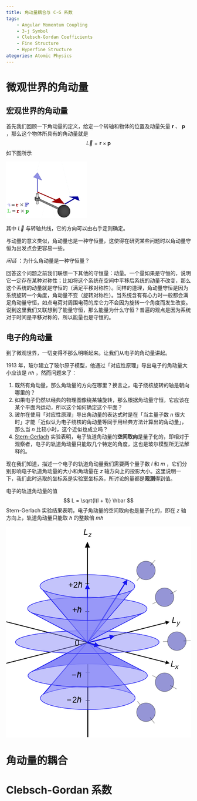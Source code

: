```yaml
---
title: 角动量耦合与 C-G 系数
tags:
	- Angular Momentum Coupling
	- 3-j Symbol
	- Clebsch-Gordan Coefficients
	- Fine Structure
	- Hyperfine Structure
ategories: Atomic Physics
---
```




# 微观世界的角动量

## 宏观世界的角动量

首先我们回顾一下角动量的定义，给定一个转轴和物体的位置及动量矢量 $\mathbf{r}$ 、 $\mathbf{p}$ ，那么这个物体所具有的角动量就是
$$
\vec{L} = \mathbf{r} \times \mathbf{p}
$$
如下图所示

![](Angular-Momentum-Coupling/Torque_animation.gif)

其中 $\vec{L}$ 与转轴共线，它的方向可以由右手定则确定。

与动量的意义类似，角动量也是一种守恒量，这使得在研究某些问题时以角动量守恒为出发点会更容易一些。

*闲话* ：为什么角动量是一种守恒量？

回答这个问题之前我们联想一下其他的守恒量：动量。一个量如果是守恒的，说明它一定存在某种对称性；比如将这个系统在空间中平移后系统的动量不改变，那么这个系统的动量就是守恒的（满足平移对称性）。同样的道理，角动量守恒是因为系统旋转一个角度，角动量不变（旋转对称性）。当系统含有有心力时一般都会满足角动量守恒，如点电荷对周围电荷的库仑力不会因为旋转一个角度而发生改变。说到这里我们又联想到了能量守恒，那么能量为什么守恒？普遍的观点是因为系统对于时间是平移对称的，所以能量也是守恒的。

## 电子的角动量

到了微观世界，一切变得不那么明晰起来。让我们从电子的角动量讲起。

1913 年，玻尔建立了玻尔原子模型，他通过「对应性原理」导出电子的角动量大小应该是 $n\hbar$ ，然而问题来了：

1. 既然有角动量，那么角动量的方向在哪里？换言之，电子绕核旋转的轴是朝向哪里的？
2. 如果电子仍然以经典的物理图像绕某轴旋转，那么根据角动量守恒，它应该在某个平面内运动，所以这个如何确定这个平面？
3. 玻尔在使用「对应性原理」导出角动量的表达式时是在「当主量子数 $n$ 很大时」才能「近似认为电子绕核的角动量等同于用经典方法计算出的角动量」，那么当 $n$ 比较小时，这个近似也成立吗？
4.  [Stern-Gerlach](https://en.wikipedia.org/wiki/Stern–Gerlach_experiment) 实验表明，电子轨道角动量的**空间取向**是量子化的，即相对于观察者，电子的轨道角动量只能取几个特定的角度，这也是玻尔模型所无法解释的。

现在我们知道，描述一个电子的轨道角动量我们需要两个量子数 $l$ 和 $m$ ，它们分别影响电子轨道角动量的大小和角动量在 $z$ 轴方向上的投影大小。这里说明一下，我们此时选取的坐标系是实验室坐标系，所讨论的量都是**观测**得到值。

电子的轨道角动量的值
$$
L = \sqrt{l(l + 1)} \hbar
$$
 Stern-Gerlach 实验结果表明，电子角动量的空间取向也是量子化的，即在 $z$ 轴方向上，轨道角动量只能取 $\hbar$ 的整数倍 $m\hbar​$ 

![](Angular-Momentum-Coupling/Vector_model_of_orbital_angular_momentum.svg)



# 角动量的耦合

# Clebsch-Gordan 系数